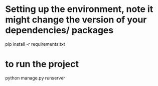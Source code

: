 # Setting up the environment, note it might change the version of your dependencies/ packages

pip install -r requirements.txt

# to run the project

python manage.py runserver